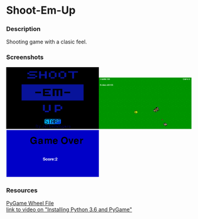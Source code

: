<h1>Shoot-Em-Up</h1>

<h3>Description</h3>
<p>Shooting game with a clasic feel.</p>

<h3>Screenshots</h3>
<img src = 'https://github.com/jflores7077/ShootEmUp/blob/master/ShootEmUp/start.PNG' width = '250px' ></img><img src = 'https://github.com/jflores7077/ShootEmUp/blob/master/ShootEmUp/game.PNG' width = '250px' > </img><img src = 'https://github.com/jflores7077/ShootEmUp/blob/master/ShootEmUp/end.PNG' width = '250px' > </img>

<h3>Resources</h3>
<a href='http://www.lfd.uci.edu/~gohlke/pythonlibs/#pygame'>PyGame Wheel File </a><br>
<a href = 'https://youtu.be/_GikMdhAhv0'>link to video on "Installing Python 3.6 and PyGame"</a>

